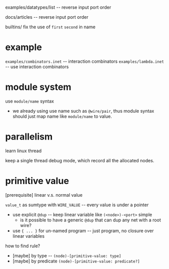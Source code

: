 examples/datatypes/list -- reverse input port order

docs/articles -- reverse input port order

builtins/ fix the use of `first` `second` in name

# example

`examples/combinators.inet` -- interaction combinators
`examples/lambda.inet` -- use interaction combinators

# module system

use `module/name` syntax

- we already using use name such as `@wire/pair`,
  thus module syntax should just map name like `module/name` to value.

# parallelism

learn linux thread

keep a single thread debug mode, which record all the allocated nodes.

# primitive value

[prerequisite] linear v.s. normal value

`value_t` as sumtype with `WIRE_VALUE` -- every value is under a pointer

- use explicit `@dup` -- keep linear variable like `(<node>)-<port>` simple
  - is it possible to have a generic `@dup` that can dup any net with a root wire?
- use `{ ... }` for un-named program -- just program, no closure over linear variables

how to find rule?

- [maybe] by type -- `(node)-[primitive-value: type]`
- [maybe] by predicate `(node)-[primitive-value: predicate?]`
